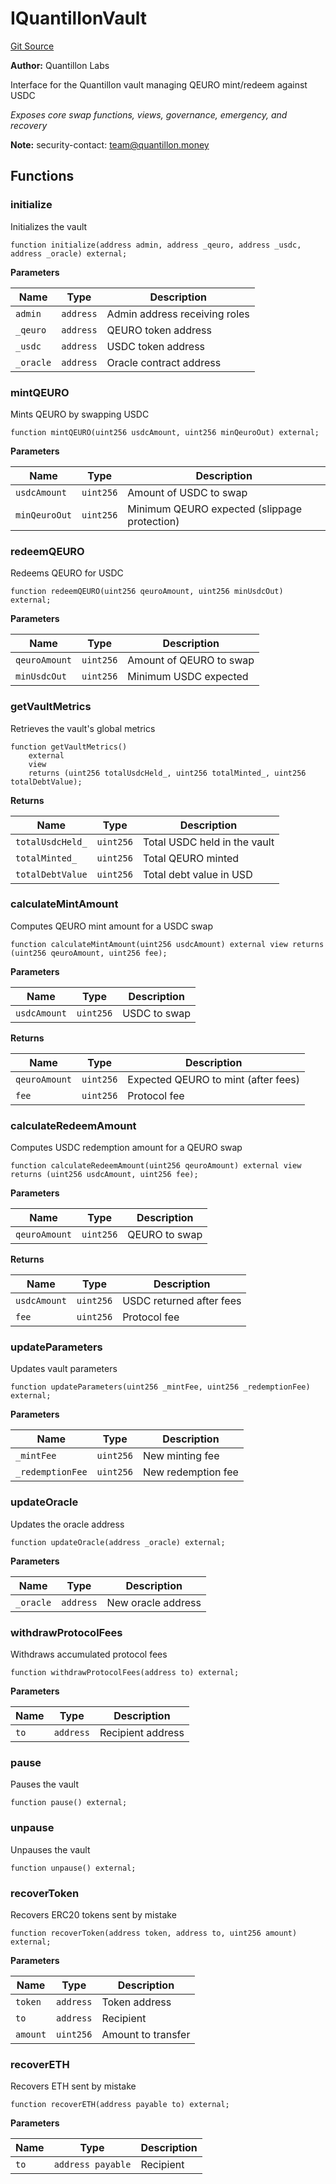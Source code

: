 # IQuantillonVault
[Git Source](https://github.com/Quantillon-Labs/smart-contracts/blob/4d3170885df83eecbf67e05b6ea483fa86f0b926/src/interfaces/IQuantillonVault.sol)

**Author:**
Quantillon Labs

Interface for the Quantillon vault managing QEURO mint/redeem against USDC

*Exposes core swap functions, views, governance, emergency, and recovery*

**Note:**
security-contact: team@quantillon.money


## Functions
### initialize

Initializes the vault


```solidity
function initialize(address admin, address _qeuro, address _usdc, address _oracle) external;
```
**Parameters**

|Name|Type|Description|
|----|----|-----------|
|`admin`|`address`|Admin address receiving roles|
|`_qeuro`|`address`|QEURO token address|
|`_usdc`|`address`|USDC token address|
|`_oracle`|`address`|Oracle contract address|


### mintQEURO

Mints QEURO by swapping USDC


```solidity
function mintQEURO(uint256 usdcAmount, uint256 minQeuroOut) external;
```
**Parameters**

|Name|Type|Description|
|----|----|-----------|
|`usdcAmount`|`uint256`|Amount of USDC to swap|
|`minQeuroOut`|`uint256`|Minimum QEURO expected (slippage protection)|


### redeemQEURO

Redeems QEURO for USDC


```solidity
function redeemQEURO(uint256 qeuroAmount, uint256 minUsdcOut) external;
```
**Parameters**

|Name|Type|Description|
|----|----|-----------|
|`qeuroAmount`|`uint256`|Amount of QEURO to swap|
|`minUsdcOut`|`uint256`|Minimum USDC expected|


### getVaultMetrics

Retrieves the vault's global metrics


```solidity
function getVaultMetrics()
    external
    view
    returns (uint256 totalUsdcHeld_, uint256 totalMinted_, uint256 totalDebtValue);
```
**Returns**

|Name|Type|Description|
|----|----|-----------|
|`totalUsdcHeld_`|`uint256`|Total USDC held in the vault|
|`totalMinted_`|`uint256`|Total QEURO minted|
|`totalDebtValue`|`uint256`|Total debt value in USD|


### calculateMintAmount

Computes QEURO mint amount for a USDC swap


```solidity
function calculateMintAmount(uint256 usdcAmount) external view returns (uint256 qeuroAmount, uint256 fee);
```
**Parameters**

|Name|Type|Description|
|----|----|-----------|
|`usdcAmount`|`uint256`|USDC to swap|

**Returns**

|Name|Type|Description|
|----|----|-----------|
|`qeuroAmount`|`uint256`|Expected QEURO to mint (after fees)|
|`fee`|`uint256`|Protocol fee|


### calculateRedeemAmount

Computes USDC redemption amount for a QEURO swap


```solidity
function calculateRedeemAmount(uint256 qeuroAmount) external view returns (uint256 usdcAmount, uint256 fee);
```
**Parameters**

|Name|Type|Description|
|----|----|-----------|
|`qeuroAmount`|`uint256`|QEURO to swap|

**Returns**

|Name|Type|Description|
|----|----|-----------|
|`usdcAmount`|`uint256`|USDC returned after fees|
|`fee`|`uint256`|Protocol fee|


### updateParameters

Updates vault parameters


```solidity
function updateParameters(uint256 _mintFee, uint256 _redemptionFee) external;
```
**Parameters**

|Name|Type|Description|
|----|----|-----------|
|`_mintFee`|`uint256`|New minting fee|
|`_redemptionFee`|`uint256`|New redemption fee|


### updateOracle

Updates the oracle address


```solidity
function updateOracle(address _oracle) external;
```
**Parameters**

|Name|Type|Description|
|----|----|-----------|
|`_oracle`|`address`|New oracle address|


### withdrawProtocolFees

Withdraws accumulated protocol fees


```solidity
function withdrawProtocolFees(address to) external;
```
**Parameters**

|Name|Type|Description|
|----|----|-----------|
|`to`|`address`|Recipient address|


### pause

Pauses the vault


```solidity
function pause() external;
```

### unpause

Unpauses the vault


```solidity
function unpause() external;
```

### recoverToken

Recovers ERC20 tokens sent by mistake


```solidity
function recoverToken(address token, address to, uint256 amount) external;
```
**Parameters**

|Name|Type|Description|
|----|----|-----------|
|`token`|`address`|Token address|
|`to`|`address`|Recipient|
|`amount`|`uint256`|Amount to transfer|


### recoverETH

Recovers ETH sent by mistake


```solidity
function recoverETH(address payable to) external;
```
**Parameters**

|Name|Type|Description|
|----|----|-----------|
|`to`|`address payable`|Recipient|


